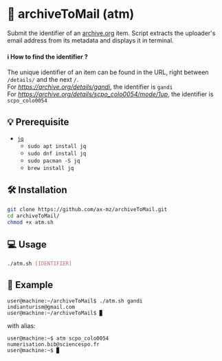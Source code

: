 # 📧 archiveToMail (atm)
Submit the identifier of an [archive.org](https://archive.org/) item. Script extracts the uploader's email address from its metadata and displays it in terminal.<br>

#### ℹ️ How to find the identifier ?
The unique identifier of an item can be found in the URL, right between `/details/` and the next `/`. <br>
For *https://archive.org/details/gandi*, the identifier is `gandi` <br>
For *https://archive.org/details/scpo_colo0054/mode/1up*, the identifier is `scpo_colo0054`

## 💡 Prerequisite
* [`jq`](https://stedolan.github.io/jq/download/)
  - `sudo apt install jq`
  - `sudo dnf install jq`
  - `sudo pacman -S jq`
  - `brew install jq`

## 🛠️ Installation
```bash
git clone https://github.com/ax-mz/archiveToMail.git
cd archiveToMail/
chmod +x atm.sh
```

## 💻 Usage
```bash
./atm.sh [IDENTIFIER]
```
## 👀 Example
```console
user@machine:~/archiveToMail$ ./atm.sh gandi
indianturism@gmail.com
user@machine:~/archiveToMail$ ▉
```
with alias:
```console
user@machine:~$ atm scpo_colo0054
numerisation.bib@sciencespo.fr
user@machine:~$ ▉
```
